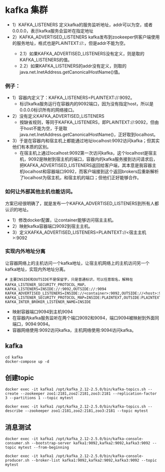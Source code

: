# kafka 集群

- 1）KAFKA_LISTENERS 定义kafka的服务监听地址，addr可以为空，或者0.0.0.0，表示kafka服务会监听在指定地址
- 2）KAFKA_ADVERTISED_LISTENERS kafka发布到zookeeper供客户端使用的服务地址，格式也是PLAINTEXT://<addr>:<port>，但是addr不能为空。
  - 2.1）如果KAFKA_ADVERTISED_LISTENERS没有定义，则是取的KAFKA_LISTENERS的值。
  - 2.2）如果KAFKA_LISTENERS的addr没有定义，则取的java.net.InetAddress.getCanonicalHostName()值。

### 例子：
- 1）容器内定义了：KAFKA_LISTENERS=PLAINTEXT://:9092。
  - 标识kafka服务运行在容器内的9092端口，因为没有指定host，所以是0.0.0.0标识所有的网络接口。
- 2）没有定义KAFKA_ADVERTISED_LISTENERS
  - 按缺省规则，等同于KAFKA_LISTENERS，即PLAINTEXT://:9092，但由于host不能为空，于是取java.net.InetAddress.getCanonicalHostName()，正好取到localhost。
- 3）于是在容器内和宿主机上都能通过地址localhost:9092访问kafka；但其实他们有本质的区别。
  - 在宿主机上通过localhost:9092第一次访问kafka，这个localhost是宿主机，9092是映射到宿主机的端口，容器内的kafka服务接到访问请求后，把KAFKA_ADVERTISED_LISTENERS返回给客户端，其本意是我容器主机localhost和容器端口9092，而客户端接到这个返回brokers后重新解析了localhost为宿主机，和宿主机的端口；但他们正好能够合作。

### 如何让外部其他主机也能访问。

方案已经很明确了，就是发布一个KAFKA_ADVERTISED_LISTENERS到所有人都认识的地址。

- 1）修改docker配置，让container能够访问宿主主机。
- 2）映射kafka容器端口9092到宿主主机。
- 3）定义KAFKA_ADVERTISED_LISTENERS=PLAINTEXT://<宿主主机>:9092

### 实现内外地址分离

让容器网络上的主机访问一个kafka地址，让宿主机网络上的主机访问另一个kafka地址，实现内外地址分离。

```
# 主要INSIDE和OUTSIDE不是保留字，只是普通标识，可以任意取名，解释在KAFKA_LISTENER_SECURITY_PROTOCOL_MAP。
KAFKA_LISTENERS=INSIDE://:9092,OUTSIDE://:9094
KAFKA_ADVERTISED_LISTENERS=INSIDE://<container>:9092,OUTSIDE://<host>:9094
KAFKA_LISTENER_SECURITY_PROTOCOL_MAP=INSIDE:PLAINTEXT,OUTSIDE:PLAINTEXT
KAFKA_INTER_BROKER_LISTENER_NAME=INSIDE
```
- 映射容器端口9094到主机9094
- 在容器内kafka服务监听在两个端口9092和9094，端口9094被映射到外面同端口，9094:9094。
- 容器网络使用<container>:9092访问kafka，主机网络使用<host>:9094访问kafka。

## kafka
```
cd kafka
docker-compose up -d
```

## 创建topic
```
docker exec -it kafka1 /opt/kafka_2.12-2.5.0/bin/kafka-topics.sh --create --zookeeper zoo1:2181,zoo2:2181,zoo3:2181 --replication-factor 3 --partitions 1 --topic mytest

docker exec -it kafka1 /opt/kafka_2.12-2.5.0/bin/kafka-topics.sh --describe --zookeeper zoo1:2181,zoo2:2181,zoo3:2181 --topic mytest
```

## 消息测试
```
docker exec -it kafka1 /opt/kafka_2.12-2.5.0/bin/kafka-console-consumer.sh --bootstrap-server kafka1:9092,kafka2:9092,kafka3:9092 --topic mytest --from-beginning

docker exec -it kafka1 /opt/kafka_2.12-2.5.0/bin/kafka-console-producer.sh --broker-list kafka1:9092,kafka2:9092,kafka3:9092 --topic mytest
```